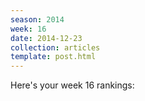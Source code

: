 ```yaml
---
season: 2014
week: 16
date: 2014-12-23
collection: articles
template: post.html
---
```


Here's your week 16 rankings:
